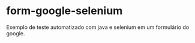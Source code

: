 # form-google-selenium

Exemplo de teste automatizado com java e selenium em um formulário do google. 

